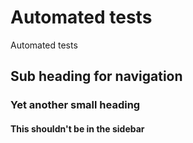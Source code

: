 # Automated tests

Automated tests

## Sub heading for navigation


### Yet another small heading

#### This shouldn't be in the sidebar
